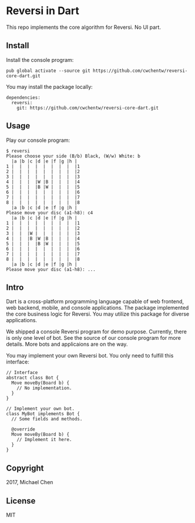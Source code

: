 # Reversi in Dart

This repo implements the core algorithm for Reversi. No UI part.

## Install

Install the console program:

```
pub global activate --source git https://github.com/cwchentw/reversi-core-dart.git
```

You may install the package locally:

```
dependencies:
  reversi:
    git: https://github.com/cwchentw/reversi-core-dart.git
```

## Usage

Play our console program:

```
$ reversi
Please choose your side (B/b) Black, (W/w) White: b
  |a |b |c |d |e |f |g |h |  
1 |  |  |  |  |  |  |  |  |1 
2 |  |  |  |  |  |  |  |  |2 
3 |  |  |  |  |  |  |  |  |3 
4 |  |  |  |W |B |  |  |  |4 
5 |  |  |  |B |W |  |  |  |5 
6 |  |  |  |  |  |  |  |  |6 
7 |  |  |  |  |  |  |  |  |7 
8 |  |  |  |  |  |  |  |  |8 
  |a |b |c |d |e |f |g |h |  
Please move your disc (a1-h8): c4
  |a |b |c |d |e |f |g |h |  
1 |  |  |  |  |  |  |  |  |1 
2 |  |  |  |  |  |  |  |  |2 
3 |  |  |W |  |  |  |  |  |3 
4 |  |  |B |W |B |  |  |  |4 
5 |  |  |  |B |W |  |  |  |5 
6 |  |  |  |  |  |  |  |  |6 
7 |  |  |  |  |  |  |  |  |7 
8 |  |  |  |  |  |  |  |  |8 
  |a |b |c |d |e |f |g |h |  
Please move your disc (a1-h8): ...
```

## Intro

Dart is a cross-platform programming language capable of web frontend, web backend, mobile, and console applications. The package implemented the core business logic for Reversi. You may utilize this package for diverse applications.

We shipped a console Reversi program for demo purpose. Currently, there is only one level of bot. See the source of our console program for more details. More bots and applicaions are on the way.

You may implement your own Reversi bot. You only need to fulfill this interface:

```
// Interface
abstract class Bot {
  Move moveBy(Board b) {
    // No implementation.
  }
}

// Implement your own bot.
class MyBot implements Bot {
  // Some fields and methods.

  @override
  Move moveBy(Board b) {
    // Implement it here.
  }
}
```

## Copyright

2017, Michael Chen

## License

MIT